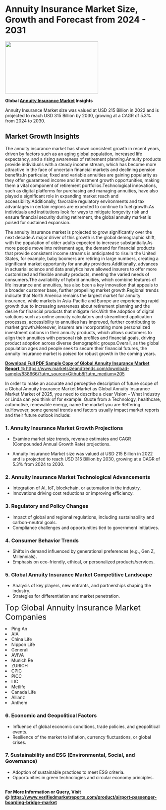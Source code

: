 <H1>Annuity Insurance Market Size, Growth and Forecast from 2024 - 2031</H1><img class="aligncenter size-medium wp-image-584254" src="https://thirdeyenews.in/wp-content/uploads/2024/09/Global-Market-Research-300x168.jpeg" alt="" width="300" height="168" /><p><strong>Global&nbsp;<a href="https://www.marketsizeandtrends.com/download-sample/838666/?utm_source=Github8j?utm_medium=205">Annuity Insurance Market</a> Insights</strong></p><p>Annuity Insurance Market size was valued at USD 215 Billion in 2022 and is projected to reach USD 315 Billion by 2030, growing at a CAGR of 5.3% from 2024 to 2030.</p><p><h2>Market Growth Insights</h2> <p>The annuity insurance market has shown consistent growth in recent years, driven by factors such as an aging global population, increased life expectancy, and a rising awareness of retirement planning.Annuity products provide individuals with a steady income stream, which has become more attractive in the face of uncertain financial markets and declining pension benefits.In particular, fixed and variable annuities are gaining popularity as they offer guaranteed income and investment growth opportunities, making them a vital component of retirement portfolios.Technological innovations, such as digital platforms for purchasing and managing annuities, have also played a significant role in expanding market reach and accessibility.Additionally, favorable regulatory environments and tax advantages in certain regions are expected to continue to fuel growth.As individuals and institutions look for ways to mitigate longevity risk and ensure financial security during retirement, the global annuity market is poised for sustained expansion.</p> <p><a href="#sample-download"></a></p> <p>The annuity insurance market is projected to grow significantly over the next decade.A major driver of this growth is the global demographic shift, with the population of older adults expected to increase substantially.As more people move into retirement age, the demand for financial products that provide consistent income streams is anticipated to rise.In the United States, for example, baby boomers are retiring in large numbers, creating a significant market opportunity for annuity providers.Additionally, advances in actuarial science and data analytics have allowed insurers to offer more customized and flexible annuity products, meeting the varied needs of consumers.The availability of hybrid annuities, which combine features of life insurance and annuities, has also been a key innovation that appeals to a broader customer base, further propelling market growth.Regional trends indicate that North America remains the largest market for annuity insurance, while markets in Asia-Pacific and Europe are experiencing rapid growth due to increasing awareness about retirement planning and the desire for financial products that mitigate risk.With the adoption of digital solutions such as online annuity calculators and streamlined application processes, accessibility to annuities has improved, further contributing to market growth.Moreover, insurers are incorporating more personalized investment options in their annuity products, which allows customers to align their annuities with personal risk profiles and financial goals, driving product adoption across diverse demographic groups.Overall, as the global population ages and people seek to secure their financial futures, the annuity insurance market is poised for robust growth in the coming years.</p> <p><a href="#more-info"></p><p><span class=""><strong>Download Full PDF Sample Copy of Global Annuity Insurance Market Report</strong> @ <a href="https://www.marketsizeandtrends.com/download-sample/838666/?utm_source=Github8j?utm_medium=205" target="_blank">https://www.marketsizeandtrends.com/download-sample/838666/?utm_source=Github8j?utm_medium=205</a></span></p><p>In order to make an accurate and perceptive description of future scope of a Global&nbsp;Annuity Insurance Market Market as Global&nbsp;Annuity Insurance Market Market of 2025, you need to describe a clear Vision &ndash; What Industry or Linda can you think of for example: Quote from a Technology, healthcare, automotive, renewable energy, name the market you are Reffering to.However, some general trends and factors usually impact market reports and their future outlook include:</p><h3>1.&nbsp;<strong>Annuity Insurance Market Growth Projections</strong></h3><ul><li>Examine market size trends, revenue estimates and CAGR (Compounded Annual Growth Rate) projections.</li><li><p>Annuity Insurance Market size was valued at USD 215 Billion in 2022 and is projected to reach USD 315 Billion by 2030, growing at a CAGR of 5.3% from 2024 to 2030.</p></li></ul><h3>2.&nbsp;<strong>Annuity Insurance Market Technological Advancements</strong></h3><ul><li>Integration of AI, IoT, blockchain, or automation in the industry.</li><li>Innovations driving cost reductions or improving efficiency.</li></ul><h3>3.&nbsp;<strong>Regulatory and Policy Changes</strong></h3><ul><li>Impact of global and regional regulations, including sustainability and carbon-neutral goals.</li><li>Compliance challenges and opportunities tied to government initiatives.</li></ul><h3>4.&nbsp;<strong>Consumer Behavior Trends</strong></h3><ul><li>Shifts in demand influenced by generational preferences (e.g., Gen Z, Millennials).</li><li>Emphasis on eco-friendly, ethical, or personalized products/services.</li></ul><h3>5.&nbsp;<strong>Global Annuity Insurance Market Competitive Landscape</strong></h3><ul><li>Analysis of key players, new entrants, and partnerships shaping the industry.</li><li>Strategies for differentiation and market penetration.</li></ul><p data-pm-slice="1 1 []"><span style="color: inherit; font-family: inherit; font-size: 25px;">Top Global Annuity Insurance Market Companies</span></p><div class="" data-test-id=""><p><li>Ping An</li><li> AIA</li><li> China Life</li><li> Nippon Life</li><li> Generali</li><li> AVIVA</li><li> Munich Re</li><li> ZURICH</li><li> CPIC</li><li> PICC</li><li> LIC</li><li> Metlife</li><li> Canada Life</li><li> Allianz</li><li> Anthem</li></p></div><h3>6.&nbsp;<strong>Economic and Geopolitical Factors</strong></h3><ul><li>Influence of global economic conditions, trade policies, and geopolitical events.</li><li>Resilience of the market to inflation, currency fluctuations, or global crises.</li></ul><h3>7.&nbsp;<strong>Sustainability and ESG (Environmental, Social, and Governance)</strong></h3><ul><li>Adoption of sustainable practices to meet ESG criteria.</li><li>Opportunities in green technologies and circular economy principles.</li></ul><h2><strong style="font-size: 14px;">For More Information or Query, Visit @&nbsp;</strong><a style="background-color: #ffffff; font-size: 14px;" href="https://www.marketsizeandtrends.com/report/annuity-insurance-market/" target="_blank">https://www.verifiedmarketreports.com/product/airport-passenger-boarding-bridge-market</a></h2>